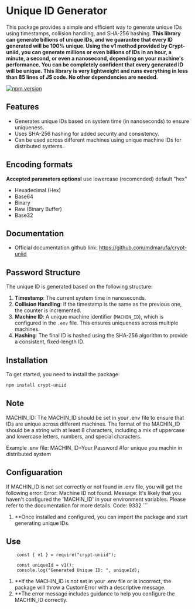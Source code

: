 # Unique ID Generator

This package provides a simple and efficient way to generate unique IDs using timestamps, collision handling, and SHA-256 hashing.
**This library can generate billions of unique IDs, and we guarantee that every ID generated will be 100% unique. Using the v1 method provided by Crypt-uniid, you can generate millions or even billions of IDs in an hour, a minute, a second, or even a nanosecond, depending on your machine's performance. You can be completely confident that every generated ID will be unique. This library is very lightweight and runs everything in less than 85 lines of JS code. No other dependencies are needed.**

[![npm version](https://badge.fury.io/js/crypt-uniid.svg)](https://www.npmjs.com/package/crypt-uniid) 

## Features

- Generates unique IDs based on system time (in nanoseconds) to ensure uniqueness.
- Uses SHA-256 hashing for added security and consistency.
- Can be used across different machines using unique machine IDs for distributed systems.

##  Encoding formats
**Accepted parameters optionsl**
use lowercase (recomended) default "hex"
- Hexadecimal (Hex)
- Base64
- Binary
- Raw (Binary Buffer)
- Base32

## Documentation
- Official documentation github link: https://github.com/mdmarufa/crypt-uniid

## Password Structure

The unique ID is generated based on the following structure:

1. **Timestamp**: The current system time in nanoseconds.
2. **Collision Handling**: If the timestamp is the same as the previous one, the counter is incremented.
3. **Machine ID**: A unique machine identifier (`MACHIN_ID`), which is configured in the `.env` file. This ensures uniqueness across multiple machines.
4. **Hashing**: The final ID is hashed using the SHA-256 algorithm to provide a consistent, fixed-length ID.

## Installation

To get started, you need to install the package:

```bash
npm install crypt-uniid
```

## Note
MACHIN_ID: The MACHIN_ID should be set in your .env file to ensure that IDs are unique across different machines. The format of the MACHIN_ID should be a string with at least 8 characters, including a mix of uppercase and lowercase letters, numbers, and special characters.

Example .env file:
  MACHIN_ID=Your Password #for unique you machin in distributed system

## Configuaration
   If MACHIN_ID is not set correctly or not found in .env file, you will get the following error:
    Error: Machine ID not found.
    Message: It's likely that you haven't configured the 'MACHIN_ID' in your environment variables. Please refer to the documentation for more details.
    Code: 9332
    ```


1. **Once installed and configured, you can import the package and start generating unique IDs.
## Use
```
    const { v1 } = require("crypt-uniid");

    const uniqueId = v1();
    console.log("Generated Unique ID: ", uniqueId);
```

  1. **If the MACHIN_ID is not set in your .env file or is incorrect, the package will throw a CustomError with a descriptive     message.
  2. **The error message includes guidance to help you configure the MACHIN_ID correctly.
